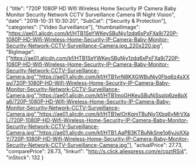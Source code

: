 {
	"title": "720P 1080P HD Wifi Wireless Home Security IP Camera Baby Monitor Security Network CCTV Surveillance Camera IR Night Vision",
	"date": "2018-10-31 10:30:20",
	"SubCat": ["Security & Protection"],
	"categories": ["Video Surveillance"],
	"thumbnailImage": "https://ae01.alicdn.com/kf/HTB1SeYWKeySBuNjy1zdq6xPxFXa9/720P-1080P-HD-Wifi-Wireless-Home-Security-IP-Camera-Baby-Monitor-Security-Network-CCTV-Surveillance-Camera.jpg_220x220.jpg",
	"BigImage": ["https://ae01.alicdn.com/kf/HTB1SeYWKeySBuNjy1zdq6xPxFXa9/720P-1080P-HD-Wifi-Wireless-Home-Security-IP-Camera-Baby-Monitor-Security-Network-CCTV-Surveillance-Camera.jpg","https://ae01.alicdn.com/kf/HTB1vrN8KXGWBuNjy0Fbq6z4sXXav/720P-1080P-HD-Wifi-Wireless-Home-Security-IP-Camera-Baby-Monitor-Security-Network-CCTV-Surveillance-Camera.jpg","https://ae01.alicdn.com/kf/HTB1moGHKeuSBuNjSsplq6ze8pXa6/720P-1080P-HD-Wifi-Wireless-Home-Security-IP-Camera-Baby-Monitor-Security-Network-CCTV-Surveillance-Camera.jpg","https://ae01.alicdn.com/kf/HTB1wlOrKgmTBuNjy1Xbq6yMrVXaL/720P-1080P-HD-Wifi-Wireless-Home-Security-IP-Camera-Baby-Monitor-Security-Network-CCTV-Surveillance-Camera.jpg","https://ae01.alicdn.com/kf/HTB1.AaPB3KTBuNkSne1q6yJoXXaY/720P-1080P-HD-Wifi-Wireless-Home-Security-IP-Camera-Baby-Monitor-Security-Network-CCTV-Surveillance-Camera.jpg"],
	"actualPrice": 27.73,
	"comparePrice": 28.73,
	"linkurl": "http://s.click.aliexpress.com/e/cpztRSi4",
	"inStock": 132
}
